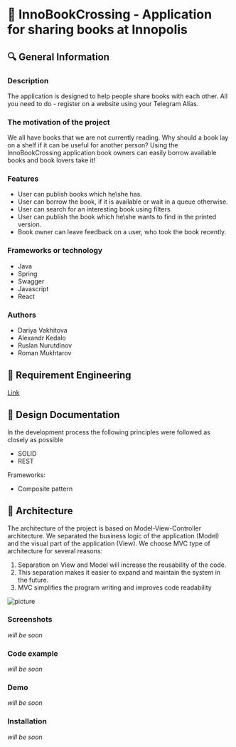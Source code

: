 # :green_book: InnoBookCrossing - Application for sharing books at Innopolis

## :mag: General Information 

### Description

The application is designed to help people share books with each other. All you need to do - register on a website using your Telegram Alias. 

### The motivation of the project 

We all have books that we are not currently reading. Why should a book lay on a shelf if it can be useful for another person? Using the InnoBookCrossing application book owners can easily borrow available books and book lovers take it! 

### Features

* User can publish books which he\she has.
* User can borrow the book, if it is available or wait in a queue otherwise.
* User can search for an interesting book using filters.
* User can publish the book which he\she wants to find in the printed version.
* Book owner can leave feedback on a user, who took the book recently.

### Frameworks or technology

* Java
* Spring
* Swagger
* Javascript
* React

### Authors
 
 * Dariya Vakhitova
 * Alexandr Kedalo
 * Ruslan Nurutdinov
 * Roman Mukhtarov
 
## :round_pushpin: Requirement Engineering 
[Link](https://github.com/yadariya/InnoBookCrossing/blob/master/Requirement%20Engineering.pdf)

## :scroll: Design Documentation

In the development process the following principles were followed as closely as possible
* SOLID
* REST

Frameworks:

* Composite pattern 

## :hammer: Architecture

The architecture of the project is based on Model-View-Controller architecture. We separated the business logic of the application (Model) and the visual part of the application (View).   We choose MVC type of architecture for several reasons:

1. Separation on View and Model will increase the reusability of the code.
2. This separation makes it easier to expand and maintain the system in the future.
3. MVC simplifies the program writing and improves code readability

![picture](https://www.codeproject.com/KB/java/879896/mvc_role_diagram.png)

### Screenshots

*will be soon*

### Code example

*will be soon*

### Demo

*will be soon*

### Installation

*will be soon*
